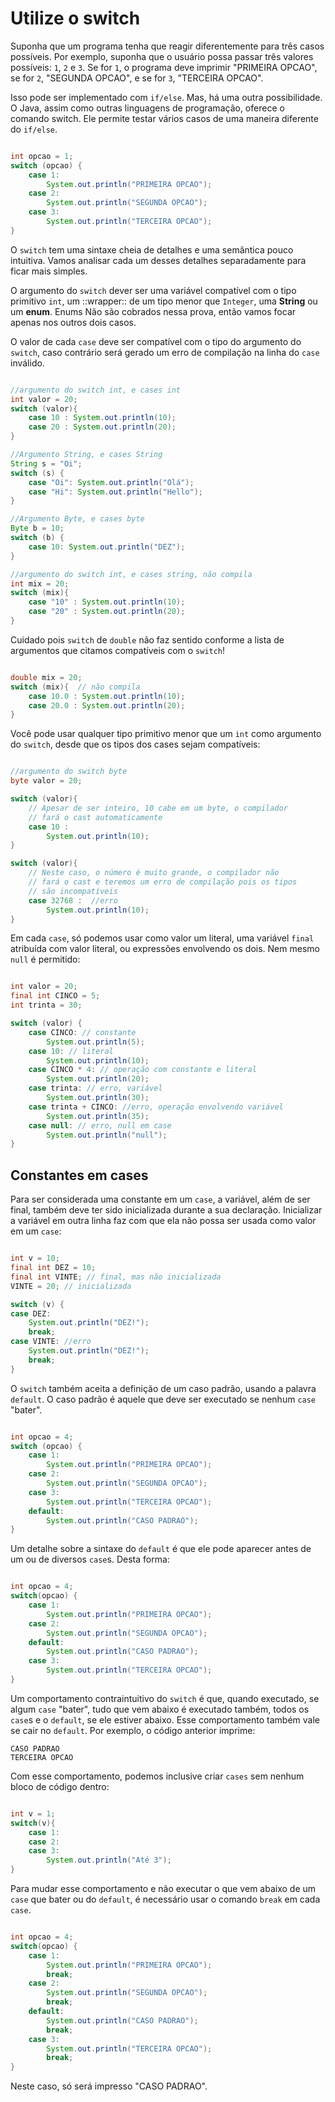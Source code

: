 # Utilize o switch

Suponha que um programa tenha que reagir diferentemente para três casos possíveis. 
Por exemplo, suponha que o usuário possa passar três valores possíveis: `1`, `2` e `3`. Se for `1`, 
o programa deve imprimir "PRIMEIRA OPCAO", se for `2`, "SEGUNDA OPCAO", e se for `3`, "TERCEIRA OPCAO".

Isso pode ser implementado com `if/else`. Mas, há uma outra possibilidade. O Java, assim como outras linguagens de 
programação, oferece o comando switch. Ele permite testar vários casos de uma maneira diferente do `if/else`.

```java

int opcao = 1;
switch (opcao) {
    case 1:
        System.out.println("PRIMEIRA OPCAO");
    case 2:
        System.out.println("SEGUNDA OPCAO");
    case 3:
        System.out.println("TERCEIRA OPCAO");
}
```

O `switch` tem uma sintaxe cheia de detalhes e uma semântica pouco intuitiva. 
Vamos analisar cada um desses detalhes separadamente para ficar mais simples.

O argumento do `switch` dever ser uma variável compatível com o tipo primitivo `int`, um ::wrapper:: de um tipo menor que 
`Integer`, uma **String** ou um **enum**. Enums Não são cobrados nessa prova, então vamos focar apenas nos outros dois casos.

O valor de cada `case` deve ser compatível com o tipo do argumento do `switch`, caso contrário será gerado um erro de 
compilação na linha do `case` inválido.

```java

//argumento do switch int, e cases int
int valor = 20;
switch (valor){ 
    case 10 : System.out.println(10);
    case 20 : System.out.println(20);
}

//Argumento String, e cases String
String s = "Oi";        
switch (s) {
    case "Oi": System.out.println("Olá");
    case "Hi": System.out.println("Hello");
}

//Argumento Byte, e cases byte
Byte b = 10;
switch (b) {
    case 10: System.out.println("DEZ");
}

//argumento do switch int, e cases string, não compila
int mix = 20;
switch (mix){ 
    case "10" : System.out.println(10);
    case "20" : System.out.println(20);
}
```

Cuidado pois `switch` de `double` não faz sentido conforme a lista de argumentos que citamos compatíveis com o `switch`!

```java

double mix = 20;
switch (mix){  // não compila
    case 10.0 : System.out.println(10);
    case 20.0 : System.out.println(20);
}
```

Você pode usar qualquer tipo primitivo menor que um `int` como argumento do `switch`, 
desde que os tipos dos cases sejam compatíveis:

```java

//argumento do switch byte
byte valor = 20;

switch (valor){ 
    // Apesar de ser inteiro, 10 cabe em um byte, o compilador
    // fará o cast automaticamente
    case 10 : 
        System.out.println(10);
}

switch (valor){ 
    // Neste caso, o número é muito grande, o compilador não 
    // fará o cast e teremos um erro de compilação pois os tipos
    // são incompatíveis
    case 32768 :  //erro
        System.out.println(10);
}
```

Em cada `case`, só podemos usar como valor um literal, uma variável `final` atribuída com valor literal, 
ou expressões envolvendo os dois. Nem mesmo `null` é permitido:

```java

int valor = 20;
final int CINCO = 5;
int trinta = 30;

switch (valor) {
    case CINCO: // constante
        System.out.println(5);
    case 10: // literal
        System.out.println(10);
    case CINCO * 4: // operação com constante e literal
        System.out.println(20);
    case trinta: // erro, variável
        System.out.println(30);
    case trinta + CINCO: //erro, operação envolvendo variável
        System.out.println(35);
    case null: // erro, null em case
        System.out.println("null");
}
```

## Constantes em cases

Para ser considerada uma constante em um `case`, a variável, além de ser final, também deve ter sido inicializada 
durante a sua declaração. Inicializar a variável em outra linha faz com que ela não possa ser usada como valor 
em um `case`:

```java

int v = 10;
final int DEZ = 10;
final int VINTE; // final, mas não inicializada
VINTE = 20; // inicializada

switch (v) {
case DEZ:
    System.out.println("DEZ!");
    break;
case VINTE: //erro
    System.out.println("DEZ!");
    break;
}
```

O `switch` também aceita a definição de um caso padrão, usando a palavra `default`. 
O caso padrão é aquele que deve ser executado se nenhum `case` "bater".

```java

int opcao = 4;
switch (opcao) {
    case 1:
        System.out.println("PRIMEIRA OPCAO");
    case 2:
        System.out.println("SEGUNDA OPCAO");
    case 3:
        System.out.println("TERCEIRA OPCAO");
    default:
        System.out.println("CASO PADRAO");
}
```

Um detalhe sobre a sintaxe do `default` é que ele pode aparecer antes de um ou de diversos `case`s. Desta forma:

```java

int opcao = 4;
switch(opcao) {
    case 1:
        System.out.println("PRIMEIRA OPCAO");
    case 2:
        System.out.println("SEGUNDA OPCAO");
    default:
        System.out.println("CASO PADRAO");
    case 3:
        System.out.println("TERCEIRA OPCAO");
}
```

Um comportamento contraintuitivo do `switch` é que, quando executado, se algum `case` "bater", 
tudo que vem abaixo é executado também, todos os `case`s e o `default`, se ele estiver abaixo. 
Esse comportamento também vale se cair no `default`. Por exemplo, o código anterior imprime:

```
CASO PADRAO
TERCEIRA OPCAO
```

Com esse comportamento, podemos inclusive criar `cases` sem nenhum bloco de código dentro:

```java

int v = 1;
switch(v){
    case 1:
    case 2:
    case 3:
        System.out.println("Até 3");
}
```

Para mudar esse comportamento e não executar o que vem abaixo de um `case` que bater ou do `default`, 
é necessário usar o comando `break` em cada `case`.

```java

int opcao = 4;
switch(opcao) {
    case 1:
        System.out.println("PRIMEIRA OPCAO");
        break;
    case 2:
        System.out.println("SEGUNDA OPCAO");
        break;
    default:
        System.out.println("CASO PADRAO");
        break;
    case 3:
        System.out.println("TERCEIRA OPCAO");
        break;
}
```

Neste caso, só será impresso "CASO PADRAO".